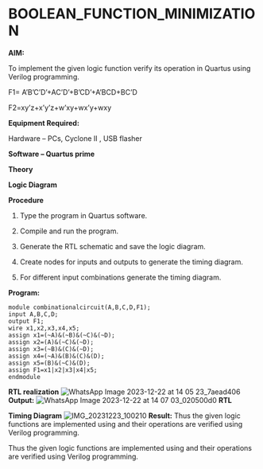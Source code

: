 # BOOLEAN_FUNCTION_MINIMIZATION

**AIM:**

To implement the given logic function verify its operation in Quartus using Verilog programming.

F1= A’B’C’D’+AC’D’+B’CD’+A’BCD+BC’D 

F2=xy’z+x’y’z+w’xy+wx’y+wxy

**Equipment Required:**

Hardware – PCs, Cyclone II , USB flasher

**Software – Quartus prime**

**Theory**

**Logic Diagram**

**Procedure**

1.	Type the program in Quartus software.

2.	Compile and run the program.

3.	Generate the RTL schematic and save the logic diagram.

4.	Create nodes for inputs and outputs to generate the timing diagram.

5.	For different input combinations generate the timing diagram.


**Program:**
```
module combinationalcircuit(A,B,C,D,F1);
input A,B,C,D;
output F1;
wire x1,x2,x3,x4,x5;
assign x1=(~A)&(~B)&(~C)&(~D);
assign x2=(A)&(~C)&(~D);
assign x3=(~B)&(C)&(~D);
assign x4=(~A)&(B)&(C)&(D);
assign x5=(B)&(~C)&(D);
assign F1=x1|x2|x3|x4|x5;
endmodule
```
**RTL realization**
![WhatsApp Image 2023-12-22 at 14 05 23_7aead406](https://github.com/Kamal-Raj-A/Experiment--02-Implementation-of-combinational-logic-/assets/145742556/f3211b49-bd3c-4302-b3a9-f71f4ba58fe1)
**Output:**
![WhatsApp Image 2023-12-22 at 14 07 03_020500d0](https://github.com/Kamal-Raj-A/Experiment--02-Implementation-of-combinational-logic-/assets/145742556/5e57d2a5-c8e3-4ba8-988e-042ebba5119b)
**RTL**

**Timing Diagram**
![IMG_20231223_100210](https://github.com/Kamal-Raj-A/Experiment--02-Implementation-of-combinational-logic-/assets/145742556/61447713-d289-43b1-a284-df6ea5067c3c)
**Result:**
Thus the given logic functions are implemented using and their operations are verified using Verilog programming.

Thus the given logic functions are implemented using and their operations are verified using Verilog programming.

